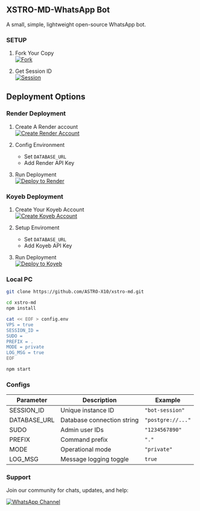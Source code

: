## XSTRO-MD-WhatsApp Bot

A small, simple, lightweight open-source WhatsApp bot.

### SETUP

1. Fork Your Copy <br> [![Fork](https://img.shields.io/badge/FORK-black?style=for-the-badge&logo=github&logoColor=white)](https://github.com/ASTRO-X10/xstro-md/fork)

2. Get Session ID <br> [![Session](https://img.shields.io/badge/SESSION-100000?style=for-the-badge&logo=scan&logoColor=white&labelColor=black&color=black)](https://your-qr-endpoint)

## Deployment Options

### Render Deployment

1. Create A Render account<br> [![Create Render Account](https://img.shields.io/badge/CREATE-black?style=for-the-badge&logo=render&logoColor=white)](https://render.com)

2. Config Environment

   - Set `DATABASE_URL`
   - Add Render API Key

3. Run Deployment<br> [![Deploy to Render](https://img.shields.io/badge/DEPLOY-black?style=for-the-badge&logo=render&logoColor=white)](https://render.com/deploy)

### Koyeb Deployment

1. Create Your Koyeb Account<br> [![Create Koyeb Account](https://img.shields.io/badge/CREATE-black?style=for-the-badge&logo=koyeb&logoColor=white)](https://koyeb.com)

2. Setup Enviroment

   - Set `DATABASE_URL`
   - Add Koyeb API Key

3. Run Deployment <br>[![Deploy to Koyeb](https://img.shields.io/badge/DEPLOY-black?style=for-the-badge&logo=koyeb&logoColor=white)](https://koyeb.com/deploy)

### Local PC

```bash
git clone https://github.com/ASTRO-X10/xstro-md.git
```

```bash
cd xstro-md
npm install
```

```bash
cat << EOF > config.env
VPS = true
SESSION_ID =
SUDO =
PREFIX = .
MODE = private
LOG_MSG = true
EOF
```

```bash
npm start
```

### Configs

| Parameter    | Description                | Example           |
| ------------ | -------------------------- | ----------------- |
| SESSION_ID   | Unique instance ID         | `"bot-session"`   |
| DATABASE_URL | Database connection string | `"postgre://..."` |
| SUDO         | Admin user IDs             | `"1234567890"`    |
| PREFIX       | Command prefix             | `"."`             |
| MODE         | Operational mode           | `"private"`       |
| LOG_MSG      | Message logging toggle     | `true`            |

### Support

Join our community for chats, updates, and help:

[![WhatsApp Channel](https://img.shields.io/badge/WhatsApp%20Channel-white?style=for-the-badge&logo=whatsapp&logoColor=black)](https://whatsapp.com/channel/0029VasMxnC7Noa3nZk9QA3G)
